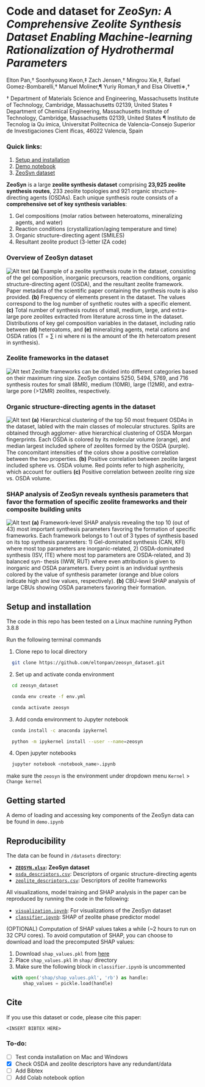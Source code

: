 # Code and dataset for *ZeoSyn: A Comprehensive Zeolite Synthesis Dataset Enabling Machine-learning Rationalization of Hydrothermal Parameters*

Elton Pan,† Soonhyoung Kwon,‡ Zach Jensen,† Mingrou Xie,‡, Rafael Gomez-Bombarelli,† Manuel Moliner,¶ Yuriy Roman,‡ and Elsa Olivetti∗,†

† Department of Materials Science and Engineering, Massachusetts Institute of Technology, Cambridge, Massachusetts 02139, United States
‡ Department of Chemical Engineering, Massachusetts Institute of Technology, Cambridge, Massachusetts 02139, United States
¶ Instituto de Tecnolog ́ıa Qu ́ımica, Universitat Politecnica de Valencia-Consejo Superior de
Investigaciones Cient ́ıficas, 46022 Valencia, Spain

### Quick links:
1. [Setup and installation](#setup-and-installation)
2. [Demo notebook](/demo.ipynb)
3. [ZeoSyn dataset](/dataset/ZEOSYN.xlsx)

**ZeoSyn** is a large **zeolite synthesis dataset** comprising **23,925 zeolite synthesis routes**, 233 zeolite topologies and 921 organic structure-directing agents (OSDAs).
Each unique synthesis route consists of a **comprehensive set of key synthesis variables**:
1. Gel compositions (molar ratios between heteroatoms, mineralizing agents, and water)
2. Reaction conditions (crystallization/aging temperature and time)
3. Organic structure-directing agent (SMILES)
4. Resultant zeolite product (3-letter IZA code)

### Overview of ZeoSyn dataset
![Alt text](/figures/overview.png "overview")
**(a)** Example of a zeolite synthesis route in the
dataset, consisting of the gel composition, inorganic precursors, reaction conditions, organic
structure-directing agent (OSDA), and the resultant zeolite framework. Paper metadata of
the scientific paper containing the synthesis route is also provided. **(b)** Frequency of elements
present in the dataset. The values correspond to the log number of synthetic routes with a
specific element. **(c)** Total number of synthesis routes of small, medium, large, and extra-large pore zeolites extracted from literature across time in the dataset. Distributions of key
gel composition variables in the dataset, including ratio between **(d)** heteroatoms, and **(e)**
mineralizing agents, metal cations and OSDA ratios (T = ∑
i ni where ni is the amount of
the ith heteroatom present in synthesis).

### Zeolite frameworks in the dataset
![Alt text](/figures/zeo_distribution_by_zeotype_pore.png "frameworks")
Zeolite frameworks can be divided into different categories based on their maximum ring
size. ZeoSyn contains 5250, 5494, 5769, and 716 synthesis routes for small (8MR), medium
(10MR), large (12MR), and extra-large pore (>12MR) zeolites, respectively.

### Organic structure-directing agents in the dataset
![Alt text](/figures/osda_hierarchy.png "osda")
**(a)** Hierarchical clustering of the top 50 most frequent OSDAs in the dataset,
labled with the main classes of molecular structures. Splits are obtained through agglomer-
ative hierarchical clustering of OSDA Morgan fingerprints. Each OSDA is colored by its
molecular volume (orange), and median largest included sphere of zeolites formed by the
OSDA (purple). The concomitant intensities of the colors show a positive correlation between the two properties. **(b)** Positive correlation between zeolite largest included sphere vs.
OSDA volume. Red points refer to high asphericity, which account for outliers **(c)** Positive
correlation between zeolite ring size vs. OSDA volume.

### SHAP analysis of ZeoSyn reveals synthesis parameters that favor the formation of specific zeolite frameworks and their composite building units
![Alt text](/figures/SHAP_zeolite_cbu.png "shap")
**(a)** Framework-level SHAP analysis revealing the top 10 (out of 43) most important
synthesis parameters favoring the formation of specific frameworks. Each framework belongs
to 1 out of 3 types of synthesis based on its top synthesis parameters: 1) Gel-dominated synthesis (CAN, KFI) where most top parameters are inorganic-related, 2) OSDA-dominated
synthesis (ISV, ITE) where most top parameters are OSDA-related, and 3) balanced syn-
thesis (IWW, RUT) where even attribution is given to inorganic and OSDA parameters.
Every point is an individual synthesis colored by the value of synthesis parameter (orange
and blue colors indicate high and low values, respectively). **(b)** CBU-level SHAP analysis
of large CBUs showing OSDA parameters favoring their formation.

## Setup and installation

The code in this repo has been tested on a Linux machine running Python 3.8.8

Run the following terminal commands 

1. Clone repo to local directory

```bash
  git clone https://github.com/eltonpan/zeosyn_dataset.git
```

2. Set up and activate conda environment
```bash
  cd zeosyn_dataset
```
```bash
  conda env create -f env.yml
```
```bash
  conda activate zeosyn
```

3. Add conda environment to Jupyter notebook
```bash
  conda install -c anaconda ipykernel
```
```bash
  python -m ipykernel install --user --name=zeosyn
```

4. Open jupyter notebooks
```bash
  jupyter notebook <notebook_name>.ipynb
```

make sure the `zeosyn` is the environment under dropdown menu `Kernel` > `Change kernel`

## Getting started
A demo of loading and accessing key components of the ZeoSyn data can be found in `demo.ipynb`

## Reproducibility
The data can be found in `/datasets` directory:

* **[`ZEOSYN.xlsx`](/dataset/ZEOSYN.xlsx): ZeoSyn dataset**
* [`osda_descriptors.csv`](/dataset/osda_descriptors.csv): Descriptors of organic structure-directing agents
* [`zeolite_descriptors.csv`](/dataset/zeolite_descriptors.csv): Descriptors of zeolite frameworks

All visualizations, model training and SHAP analysis in the paper can be reproduced by running the code in the following: 

* [`visualization.ipynb`](/visualization.ipynbvisu): For visualizations of the ZeoSyn dataset
* [`classifier.ipynb`](/classifier.ipynb): SHAP of zeolite phase predictor model

(OPTIONAL) Computation of SHAP values takes a while (~2 hours to run on 32 CPU cores). To avoid computation of SHAP, you can choose to download and load the precomputed SHAP values:
1. Download `shap_values.pkl` from [here](https://figshare.com/s/5519f7668ff2f631f47f)
2. Place `shap_values.pkl` in `shap/` directory
3. Make sure the following block in `classifier.ipynb` is uncommented
  ```python 
    with open('shap/shap_values.pkl', 'rb') as handle:
        shap_values = pickle.load(handle)
  ``` 


## Cite
If you use this dataset or code, please cite this paper:
```
<INSERT BIBTEX HERE>
```

### To-do:
- [ ] Test conda installation on Mac and Windows
- [x] Check OSDA and zeolite descriptors have any redundant/data
- [ ] Add Bibtex
- [ ] Add Colab notebook option